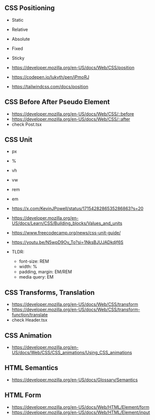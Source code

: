 ## CSS Positioning

- Static
- Relative
- Absolute
- Fixed
- Sticky

- https://developer.mozilla.org/en-US/docs/Web/CSS/position
- https://codepen.io/lukyth/pen/jPmoRJ
- https://tailwindcss.com/docs/position

## CSS Before After Pseudo Element

- https://developer.mozilla.org/en-US/docs/Web/CSS/::before
- https://developer.mozilla.org/en-US/docs/Web/CSS/::after
- check Post.tsx

## CSS Unit

- px
- %
- vh
- vw
- rem
- em

- https://x.com/KevinJPowell/status/1715428286535286863?s=20
- https://developer.mozilla.org/en-US/docs/Learn/CSS/Building_blocks/Values_and_units
- https://www.freecodecamp.org/news/css-unit-guide/
- https://youtu.be/N5wpD9Ov_To?si=1NksBJUJADkdjf6S

- TLDR:
  - font-size: REM
  - width: %
  - padding, margin: EM/REM
  - media query: EM

## CSS Transforms, Translation

- https://developer.mozilla.org/en-US/docs/Web/CSS/transform
- https://developer.mozilla.org/en-US/docs/Web/CSS/transform-function/translate
- check Header.tsx

## CSS Animation

- https://developer.mozilla.org/en-US/docs/Web/CSS/CSS_animations/Using_CSS_animations

## HTML Semantics

- https://developer.mozilla.org/en-US/docs/Glossary/Semantics

## HTML Form

- https://developer.mozilla.org/en-US/docs/Web/HTML/Element/form
- https://developer.mozilla.org/en-US/docs/Web/HTML/Element/input
